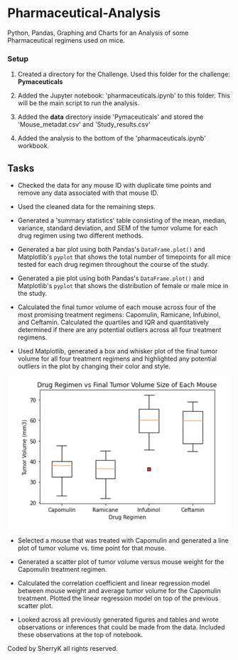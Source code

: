 # Pharmaceutical-Analysis
Python, Pandas, Graphing and Charts for an Analysis of some Pharmaceutical regimens used on mice.
### Setup

1. Created a directory for the Challenge. Used this folder for the challenge: **Pymaceuticals** 

2. Added the Jupyter notebook: 'pharmaceuticals.ipynb' to this folder. This will be the main script to run the analysis.

3. Added the **data** directory inside 'Pymaceuticals' and stored the 'Mouse_metadat.csv' and 'Study_results.csv'

4. Added the analysis to the bottom of the 'pharmaceuticals.ipynb' workbook.

## Tasks

* Checked the data for any mouse ID with duplicate time points and remove any data associated with that mouse ID.

* Used the cleaned data for the remaining steps.

* Generated a 'summary statistics' table consisting of the mean, median, variance, standard deviation, and SEM of the tumor volume for each drug regimen using two different methods.

* Generated a bar plot using both Pandas's `DataFrame.plot()` and Matplotlib's `pyplot` that shows the total number of timepoints for all mice tested for each drug regimen throughout the course of the study.

* Generated a pie plot using both Pandas's `DataFrame.plot()` and Matplotlib's `pyplot` that shows the distribution of female or male mice in the study.

* Calculated the final tumor volume of each mouse across four of the most promising treatment regimens: Capomulin, Ramicane, Infubinol, and Ceftamin. Calculated the quartiles and IQR and quantitatively determined if there are any potential outliers across all four treatment regimens.

* Used Matplotlib, generated a box and whisker plot of the final tumor volume for all four treatment regimens and highlighted any potential outliers in the plot by changing their color and style.

![Drug Regimen Image](DrugRegimen.jpg)

* Selected a mouse that was treated with Capomulin and generated a line plot of tumor volume vs. time point for that mouse.

* Generated a scatter plot of tumor volume versus mouse weight for the Capomulin treatment regimen.

* Calculated the correlation coefficient and linear regression model between mouse weight and average tumor volume for the Capomulin treatment. Plotted the linear regression model on top of the previous scatter plot.

* Looked across all previously generated figures and tables and wrote observations or inferences that could be made from the data. Included these observations at the top of notebook.

Coded by SherryK all rights reserved.


